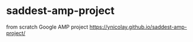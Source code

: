 # saddest-amp-project
from scratch Google AMP project
https://ynicolay.github.io/saddest-amp-project/
